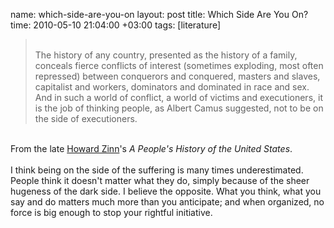 name: which-side-are-you-on
layout: post
title: Which Side Are You On?
time: 2010-05-10 21:04:00 +03:00
tags: [literature]

<blockquote><br />The history of any country, presented as the history of a family, conceals fierce conflicts of interest (sometimes exploding, most often repressed) between conquerors and conquered, masters and slaves, capitalist and workers, dominators and dominated in race and sex. And in such a world of conflict, a world of victims and executioners, it is the job of thinking people, as Albert Camus suggested, not to be on the side of executioners.<br /></blockquote><br />From the late <a href="http://en.wikipedia.org/wiki/Howard_Zinn">Howard Zinn</a>'s <span style="font-style:italic;">A People's History of the United States</span>.<br /><br />I think being on the side of the suffering is many times underestimated. People think it doesn't matter what they do, simply because of the sheer hugeness of the dark side. I believe the opposite. What you think, what you say and do matters much more than you anticipate; and when organized, no force is big enough to stop your rightful initiative.
